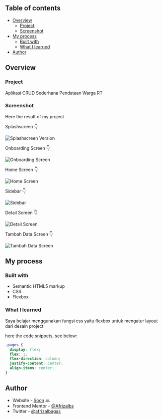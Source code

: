 ## Table of contents

- [Overview](#overview)
  - [Project](#project)
  - [Screenshot](#screenshot)
- [My process](#my-process)
  - [Built with](#built-with)
  - [What I learned](#what-i-learned)
- [Author](#author)

## Overview

### Project

Aplikasi CRUD Sederhana Pendataan Warga RT

### Screenshot

Here the result of my project

Splashscreen 👇

![Splashscreen Version](./splashscreen.jpg)

Onboarding Screen 👇

![Onboarding Screen](./onboarding.jpg)

Home Screen 👇

![Home Screen](./home.jpg)

Sidebar 👇

![Sidebar ](./sidebar.jpg)

Detail Screen 👇

![Detail Screen](./detailscreen.jpg)

Tambah Data Screen 👇

![Tambah Data Screen](./add.jpg)


## My process

### Built with

- Semantic HTML5 markup
- CSS
- Flexbox

### What I learned

Saya belajar menggunakan fungsi css yaitu flexbox untuk mengatur layout dari desain project

here the code snippets, see below:

```css
.pages {
  display: flex;
  flex: 1;
  flex-direction: column;
  justify-content: center;
  align-items: center;
}
```

## Author

- Website - [Soon](https://github.com/Afrizalbs) 🔜
- Frontend Mentor - [@Afrizalbs](https://www.frontendmentor.io/profile/Afrizalbs)
- Twitter - [@afrizalbagas](https://twitter.com/afrizalbagas)
